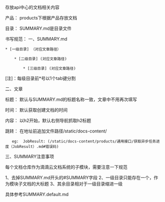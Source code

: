 存放api中心的文档相关内容

产品： products下根据产品存放文档

目录： SUMMARY.md是目录文件

书写规范：
一、SUMMARY.md

    * [一级目录] （对应文章路径）

        * [二级目录] (对应文章路径)

            * [三级目录] (对应文章路径)

[注]：每级目录前*号以1个tab键分割


二、文章

标题： 默认与SUMMARY.md的标题名称一致，文章中不用再次填写

时间： 默认获取创建文档的时间

内容： 以h2开始，默认右侧导航抓取h2标题

跳转： 在地址前追加文件路径/static/docs-content/

       eg:  JobResult: (/static/docs-content/products/通用接口/获取异步任务进度（JobResult）.md#错误码)

三、SUMMARY注意事项

每个文档仓库作为滴滴云文档系统的子模块，需要注意一下规范

1、去掉SUMMARY.md开头的#SUMMARY字段
2、一级目录只能存在一个，作为模块子文档的大标题
3、其余目录相对于一级目录缩进一级

具体参考SUMMARY.default.md